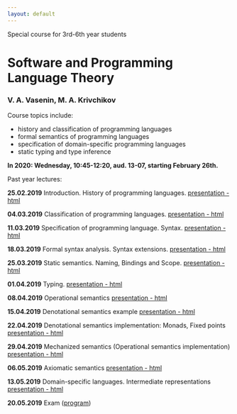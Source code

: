 ```yaml
---
layout: default
---
```

Special course for 3rd-6th year students

# Software and Programming Language Theory

### V. A. Vasenin, M. A. Krivchikov

Course topics include:

* history and classification of programming languages
* formal semantics of programming languages
* specification of domain-specific programming languages
* static typing and type inference

**In 2020: Wednesday, 10:45-12:20, aud. 13-07, starting February 26th.**

<!--Please take a quick survey about the course: [Survey form](https://goo.gl/forms/PYP4oSGn0VfQQL403)-->

Past year lectures:

**25.02.2019** Introduction. History of programming languages. 
[presentation - html](presentations/01-Introduction.html)

**04.03.2019** Classification of programming languages. 
[presentation - html](presentations/02-Classification.html) 

**11.03.2019** Specification of programming language. Syntax. 
[presentation - html](presentations/03-Specification-Syntax.html) 

**18.03.2019** Formal syntax analysis. Syntax extensions. 
[presentation - html](presentations/04-Macros-Parsing.html) 

**25.03.2019** Static semantics. Naming, Bindings and Scope. 
[presentation - html](presentations/05-Static-Semantics.html)

**01.04.2019** Typing.
[presentation - html](presentations/06-Typing.html) 

**08.04.2019** Operational semantics 
[presentation - html](presentations/07-Operational-Semantics.html)

**15.04.2019** Denotational semantics example
[presentation - html](presentations/08-Denotational-semantics-example.html) 

**22.04.2019** Denotational semantics implementation: Monads, Fixed points
[presentation - html](presentations/09-Monads.html) 

**29.04.2019** Mechanized semantics (Operational semantics implementation)
[presentation - html](presentations/10-Operational-Semantics-Implementation.html)

**06.05.2019** Axiomatic semantics 
[presentation - html](presentations/11-Axiomatic-Semantics.html)

**13.05.2019** Domain-specific languages. Intermediate representations
[presentation - html](presentations/12-IR-DSL.html)

**20.05.2019** Exam ([program](presentations/program.html))
<!-- 
**24.05.2019** Possible second date for exam (by appointment)
-->
